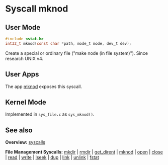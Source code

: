 # Syscall mknod

## User Mode

```C
#include <stat.h>
int32_t mknod(const char *path, mode_t mode, dev_t dev);
```

Create a special or ordinary file ("make node (in file system)"). Since research UNIX v4.

## User Apps

The app [mknod](../../userspace/bin/mknod.md) exposes this syscall.

## Kernel Mode

Implemented in `sys_file.c` as `sys_mknod()`. 

## See also

**Overview:** [syscalls](syscalls.md)

**File Management Syscalls:** [mkdir](mkdir.md) | [rmdir](rmdir.md) | [get_dirent](get_dirent.md) | [mknod](mknod.md) | [open](open.md) | [close](close.md) | [read](read.md) | [write](write.md) | [lseek](lseek.md) | [dup](dup.md) | [link](link.md) | [unlink](unlink.md) | [fstat](fstat.md)
